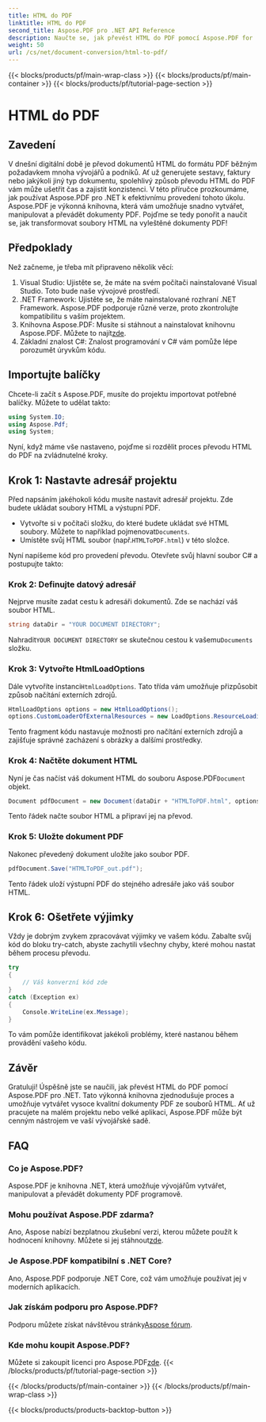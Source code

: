 ```yaml
---
title: HTML do PDF
linktitle: HTML do PDF
second_title: Aspose.PDF pro .NET API Reference
description: Naučte se, jak převést HTML do PDF pomocí Aspose.PDF for .NET s tímto komplexním průvodcem krok za krokem.
weight: 50
url: /cs/net/document-conversion/html-to-pdf/
---
```


{{< blocks/products/pf/main-wrap-class >}}
{{< blocks/products/pf/main-container >}}
{{< blocks/products/pf/tutorial-page-section >}}

# HTML do PDF

## Zavedení

V dnešní digitální době je převod dokumentů HTML do formátu PDF běžným požadavkem mnoha vývojářů a podniků. Ať už generujete sestavy, faktury nebo jakýkoli jiný typ dokumentu, spolehlivý způsob převodu HTML do PDF vám může ušetřit čas a zajistit konzistenci. V této příručce prozkoumáme, jak používat Aspose.PDF pro .NET k efektivnímu provedení tohoto úkolu. Aspose.PDF je výkonná knihovna, která vám umožňuje snadno vytvářet, manipulovat a převádět dokumenty PDF. Pojďme se tedy ponořit a naučit se, jak transformovat soubory HTML na vyleštěné dokumenty PDF!

## Předpoklady

Než začneme, je třeba mít připraveno několik věcí:

1. Visual Studio: Ujistěte se, že máte na svém počítači nainstalované Visual Studio. Toto bude naše vývojové prostředí.
2. .NET Framework: Ujistěte se, že máte nainstalované rozhraní .NET Framework. Aspose.PDF podporuje různé verze, proto zkontrolujte kompatibilitu s vaším projektem.
3. Knihovna Aspose.PDF: Musíte si stáhnout a nainstalovat knihovnu Aspose.PDF. Můžete to najít[zde](https://releases.aspose.com/pdf/net/).
4. Základní znalost C#: Znalost programování v C# vám pomůže lépe porozumět úryvkům kódu.

## Importujte balíčky

Chcete-li začít s Aspose.PDF, musíte do projektu importovat potřebné balíčky. Můžete to udělat takto:

```csharp
using System.IO;
using Aspose.Pdf;
using System;
```

Nyní, když máme vše nastaveno, pojďme si rozdělit proces převodu HTML do PDF na zvládnutelné kroky.

## Krok 1: Nastavte adresář projektu

Před napsáním jakéhokoli kódu musíte nastavit adresář projektu. Zde budete ukládat soubory HTML a výstupní PDF.

-  Vytvořte si v počítači složku, do které budete ukládat své HTML soubory. Můžete to například pojmenovat`Documents`.
-  Umístěte svůj HTML soubor (např.`HTMLToPDF.html`) v této složce.

Nyní napíšeme kód pro provedení převodu. Otevřete svůj hlavní soubor C# a postupujte takto:

### Krok 2: Definujte datový adresář

Nejprve musíte zadat cestu k adresáři dokumentů. Zde se nachází váš soubor HTML.

```csharp
string dataDir = "YOUR DOCUMENT DIRECTORY";
```

 Nahradit`YOUR DOCUMENT DIRECTORY` se skutečnou cestou k vašemu`Documents` složku.

### Krok 3: Vytvořte HtmlLoadOptions

Dále vytvoříte instanci`HtmlLoadOptions`. Tato třída vám umožňuje přizpůsobit způsob načítání externích zdrojů.

```csharp
HtmlLoadOptions options = new HtmlLoadOptions();
options.CustomLoaderOfExternalResources = new LoadOptions.ResourceLoadingStrategy(SamePictureLoader);
```

Tento fragment kódu nastavuje možnosti pro načítání externích zdrojů a zajišťuje správné zacházení s obrázky a dalšími prostředky.

### Krok 4: Načtěte dokument HTML

 Nyní je čas načíst váš dokument HTML do souboru Aspose.PDF`Document` objekt.

```csharp
Document pdfDocument = new Document(dataDir + "HTMLToPDF.html", options);
```

Tento řádek načte soubor HTML a připraví jej na převod.

### Krok 5: Uložte dokument PDF

Nakonec převedený dokument uložíte jako soubor PDF.

```csharp
pdfDocument.Save("HTMLToPDF_out.pdf");
```

Tento řádek uloží výstupní PDF do stejného adresáře jako váš soubor HTML.

## Krok 6: Ošetřete výjimky

Vždy je dobrým zvykem zpracovávat výjimky ve vašem kódu. Zabalte svůj kód do bloku try-catch, abyste zachytili všechny chyby, které mohou nastat během procesu převodu.

```csharp
try
{
    // Váš konverzní kód zde
}
catch (Exception ex)
{
    Console.WriteLine(ex.Message);
}
```

To vám pomůže identifikovat jakékoli problémy, které nastanou během provádění vašeho kódu.

## Závěr

Gratuluji! Úspěšně jste se naučili, jak převést HTML do PDF pomocí Aspose.PDF pro .NET. Tato výkonná knihovna zjednodušuje proces a umožňuje vytvářet vysoce kvalitní dokumenty PDF ze souborů HTML. Ať už pracujete na malém projektu nebo velké aplikaci, Aspose.PDF může být cenným nástrojem ve vaší vývojářské sadě.

## FAQ

### Co je Aspose.PDF?
Aspose.PDF je knihovna .NET, která umožňuje vývojářům vytvářet, manipulovat a převádět dokumenty PDF programově.

### Mohu používat Aspose.PDF zdarma?
 Ano, Aspose nabízí bezplatnou zkušební verzi, kterou můžete použít k hodnocení knihovny. Můžete si jej stáhnout[zde](https://releases.aspose.com/).

### Je Aspose.PDF kompatibilní s .NET Core?
Ano, Aspose.PDF podporuje .NET Core, což vám umožňuje používat jej v moderních aplikacích.

### Jak získám podporu pro Aspose.PDF?
 Podporu můžete získat návštěvou stránky[Aspose fórum](https://forum.aspose.com/c/pdf/10).

### Kde mohu koupit Aspose.PDF?
 Můžete si zakoupit licenci pro Aspose.PDF[zde](https://purchase.aspose.com/buy).
{{< /blocks/products/pf/tutorial-page-section >}}

{{< /blocks/products/pf/main-container >}}
{{< /blocks/products/pf/main-wrap-class >}}

{{< blocks/products/products-backtop-button >}}
